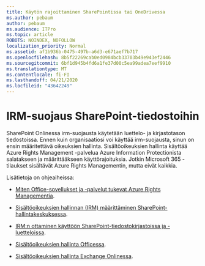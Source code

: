 ```yaml
---
title: Käytön rajoittaminen SharePointissa tai OneDrivessa
ms.author: pebaum
author: pebaum
ms.audience: ITPro
ms.topic: article
ROBOTS: NOINDEX, NOFOLLOW
localization_priority: Normal
ms.assetid: af1b936b-0475-497b-a6d3-e671aef7b717
ms.openlocfilehash: 8b5f22269cab0ed0984bcb33703b49e943ef2446
ms.sourcegitcommit: 6bf1d945b4fd6a1fe37d00c5ea99adea7eef9910
ms.translationtype: MT
ms.contentlocale: fi-FI
ms.lasthandoff: 04/21/2020
ms.locfileid: "43642249"
---
```

# <a name="irm-protection-to-sharepoint-files"></a>IRM-suojaus SharePoint-tiedostoihin


SharePoint Onlinessa irm-suojausta käytetään luettelo- ja kirjastotason tiedostoissa. Ennen kuin organisaatiosi voi käyttää irm-suojausta, sinun on ensin määritettävä oikeuksien hallinta. Sisältöoikeuksien hallinta käyttää Azure Rights Management -palvelua Azure Information Protectionista salatakseen ja määrittääkseen käyttörajoituksia. Jotkin Microsoft 365 -tilaukset sisältävät Azure Rights Managementin, mutta eivät kaikkia. 

Lisätietoja on ohjeaiheissa:

- [Miten Office-sovellukset ja -palvelut tukevat Azure Rights Managementia](https://docs.microsoft.com/azure/information-protection/understand-explore/office-apps-services-support).

- [Sisältöoikeuksien hallinnan (IRM) määrittäminen SharePoint-hallintakeskuksessa](https://docs.microsoft.com/office365/securitycompliance/set-up-irm-in-sp-admin-center).

- [IRM:n ottaminen käyttöön SharePoint-tiedostokirjastoissa ja -luetteloissa](https://docs.microsoft.com/office365/securitycompliance/set-up-irm-in-sp-admin-center#irm-enable-sharepoint-document-libraries-and-lists).

- [Sisältöoikeuksien hallinta Officessa](https://support.office.com/Article/Information-Rights-Management-in-Office-c7a70797-6b1e-493f-acf7-92a39b85e30c).

- [Sisältöoikeuksien hallinta Exchange Onlinessa](https://docs.microsoft.com/office365/SecurityCompliance/information-rights-management-in-exchange-online).


